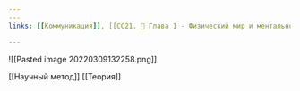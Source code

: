 ```yaml
---
---
links: [[Коммуникация]], [[СС21. 🌳 Глава 1 - Физический мир и ментальное пространство]]

---
```


![[Pasted image 20220309132258.png]]

[[Научный метод]]
[[Теория]]